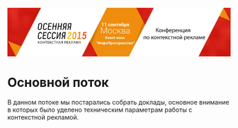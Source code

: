 [![](920x200-6.jpg)](http://semconf.ru/?utm_source=book2014&utm_medium=banner&utm_campaign=book2014)
# Основной поток

В данном потоке мы постарались собрать доклады, основное внимание в которых было уделено техническим параметрам работы с контекстной рекламой.
